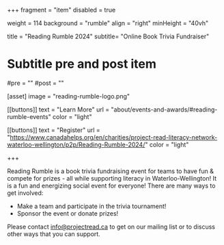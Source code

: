 +++
fragment = "item"
disabled = true

weight = 114
background = "rumble"
align = "right"
minHeight = "40vh"

title = "Reading Rumble 2024"
subtitle= "Online Book Trivia Fundraiser"

# Subtitle pre and post item
#pre = ""
#post = ""

[asset]
image = "reading-rumble-logo.png"
  
[[buttons]]
  text = "Learn More"
  url = "about/events-and-awards/#reading-rumble-events"
  color = "light"
    
[[buttons]]
  text = "Register"
  url = "https://www.canadahelps.org/en/charities/project-read-literacy-network-waterloo-wellington/p2p/Reading-Rumble-2024/"
  color = "light"
  
+++

Reading Rumble is a book trivia fundraising event for teams to have fun & compete for prizes - all while supporting literacy in Waterloo-Wellington! It is a fun and energizing social event for everyone!  There are many ways to get involved:  
- Make a team and participate in the trivia tournament!  
- Sponsor the event or donate prizes!  
  
Please contact info@projectread.ca to get on our mailing list or to discuss other ways that you can support.  